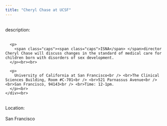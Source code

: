 ```yaml
---
title: "Cheryl Chase at UCSF"
---
```


<div class="flexinode-body flexinode-2">
  <div class="flexinode-textarea-1">
    <div class="form-item">
      <br> <label>description:</label><br /> <br> 
      
      <p>
        <span class="caps"><span class="caps">ISNA</span> </span>director Cheryl Chase will discuss changes in the standard of medical care for children born with disorders of sex development.
      </p><br><br>
      
      <p>
        University of California at San Francisco<br /> <br>The Clinical Sciences Building, Room #C-701<br /> <br>521 Parnassus Avenue<br /> <br>San Francisco, 94143<br /> <br>Time: 12-1pm.
      </p><br>
    </div><br>
  </div>
  
  <div class="flexinode-textfield-2">
    <div class="form-item">
      <br> <label>Location:</label><br /> <br> San Francisco<br>
    </div><br>
  </div>
</div>